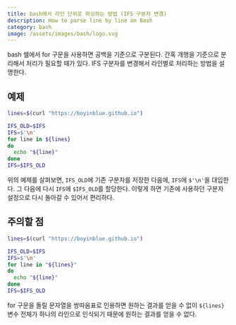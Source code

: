 ```yaml
---
title: bash에서 라인 단위로 파싱하는 방법 (IFS 구분자 변경)
description: How to parse line by line on Bash
category: bash
image: /assets/images/bash/logo.svg
---
```


bash 쉘에서 for 구문을 사용하면 공백을 기준으로 구분된다. 
간혹 개행을 기준으로 분리해서 처리가 필요할 때가 있다. 
IFS 구분자를 변경해서 라인별로 처리하는 방법을 설명한다. 


예제
---

```bash
lines=$(curl "https://boyinblue.github.io")

IFS_OLD=$IFS
IFS=$'\n'
for line in ${lines}
do
  echo "${line}"
done
IFS=$IFS_OLD
```

위의 예제를 살펴보면, `IFS_OLD`에 기존 구분자를 저장한 다음에, 
`IFS`에 `$'\n'`을 대입한다. 
그 다음에 다시 `IFS`에 `$IFS_OLD`를 할당한다. 
이렇게 하면 기존에 사용하던 구분자 설정으로 다시 돌아갈 수 있어서 편리하다. 


주의할 점
---

```bash
lines=$(curl "https://boyinblue.github.io")

IFS_OLD=$IFS
IFS=$'\n'
for line in "${lines}"
do
  echo "${line}"
done
IFS=$IFS_OLD
```

for 구문을 돌릴 문자열을 쌍따옴표로 인용하면 
원하는 결과를 얻을 수 없이 `${lines}` 변수 전체가 
하나의 라인으로 인식되기 때문에 원하는 결과를 얻을 수 없다. 


